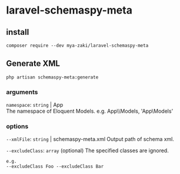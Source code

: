 # laravel-schemaspy-meta

## install

```
composer require --dev mya-zaki/laravel-schemaspy-meta
```

## Generate XML

```
php artisan schemaspy-meta:generate
```

### arguments

`namespace`: `string` | App  
The namespace of Eloquent Models. e.g. App\\\\Models, 'App\Models'

### options

`--xmlFile`: `string` | schemaspy-meta.xml
Output path of schema xml.

`--excludeClass`: `array` (optional)
The specified classes are ignored.

```
e.g.
--excludeClass Foo --excludeClass Bar
```
